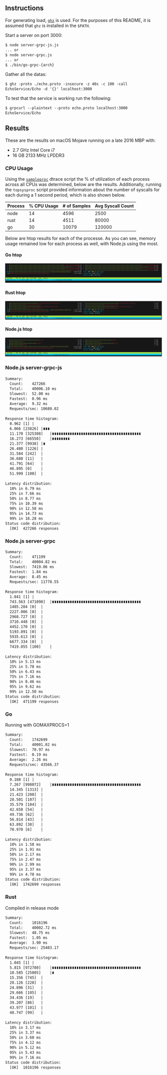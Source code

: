 ## Instructions

For generating load, [`ghz`](https://github.com/bojand/ghz) is used. For the purposes of this README, it is assumed that `ghz` is installed in the `$PATH`.

Start a server on port 3000:

```
$ node server-grpc-js.js
... or
$ node server-grpc.js
... or
$ ./bin/go-grpc-{arch}
```

Gather all the datas:

```
$ ghz -proto ./echo.proto -insecure -z 40s -c 100 -call EchoService/Echo -d '{}' localhost:3000
```

To test that the service is working run the following:

```
$ grpcurl --plaintext --proto echo.proto localhost:3000 EchoService/Echo
```

## Results

These are the results on macOS Mojave running on a late 2016 MBP with:
- 2.7 GHz Intel Core i7
- 16 GB 2133 MHz LPDDR3

### CPU Usage

Using the [`sampleproc`](https://github.com/opendtrace/toolkit/blob/master/Proc/sampleproc) dtrace script the % of utilization of each process across all CPUs was determined, below are the results. Additionally, running the `topsysproc` script provided information about the number of syscalls for each during a 1 second period, which is also shown below.

| Process | % CPU Usage | # of Samples | Avg Syscall Count |
|---------|-------------|--------------|-------------------|
| node    | 14          | 4596         | 2500              |
| rust    | 14          | 4511         | 80000             |
| go      | 30          | 10079        | 120000            |

Below are htop results for each of the processe. As you can see, memory usage remained low for each process as well, with Node.js using the most.

#### Go htop

![go htop](images/go-htop.png)

#### Rust htop

![rust htop](images/rust-htop.png)


#### Node.js htop

![node htop](images/node-htop.png)

### Node.js server-grpc-js

```
Summary:
  Count:	427266
  Total:	40006.10 ms
  Slowest:	52.00 ms
  Fastest:	0.96 ms
  Average:	9.32 ms
  Requests/sec:	10680.02

Response time histogram:
  0.962 [1]	|
  6.066 [23826]	|∎∎∎
  11.170 [325308]	|∎∎∎∎∎∎∎∎∎∎∎∎∎∎∎∎∎∎∎∎∎∎∎∎∎∎∎∎∎∎∎∎∎∎∎∎∎∎∎∎
  16.273 [66550]	|∎∎∎∎∎∎∎∎
  21.377 [9938]	|∎
  26.480 [1226]	|
  31.584 [242]	|
  36.688 [11]	|
  41.791 [64]	|
  46.895 [0]	|
  51.999 [100]	|

Latency distribution:
  10% in 6.79 ms
  25% in 7.66 ms
  50% in 8.77 ms
  75% in 10.39 ms
  90% in 12.58 ms
  95% in 14.73 ms
  99% in 18.28 ms
Status code distribution:
  [OK]	427266 responses
```

### Node.js server-grpc

```
Summary:
  Count:	471199
  Total:	40004.82 ms
  Slowest:	7419.06 ms
  Fastest:	1.84 ms
  Average:	8.45 ms
  Requests/sec:	11778.55

Response time histogram:
  1.841 [1]	|
  743.563 [471098]	|∎∎∎∎∎∎∎∎∎∎∎∎∎∎∎∎∎∎∎∎∎∎∎∎∎∎∎∎∎∎∎∎∎∎∎∎∎∎∎∎
  1485.284 [0]	|
  2227.006 [0]	|
  2968.727 [0]	|
  3710.448 [0]	|
  4452.170 [0]	|
  5193.891 [0]	|
  5935.613 [0]	|
  6677.334 [0]	|
  7419.055 [100]	|

Latency distribution:
  10% in 5.13 ms
  25% in 5.78 ms
  50% in 6.43 ms
  75% in 7.16 ms
  90% in 8.46 ms
  95% in 9.62 ms
  99% in 12.50 ms
Status code distribution:
  [OK]	471199 responses
```

### Go

Running with GOMAXPROCS=1

```
Summary:
  Count:	1742699
  Total:	40001.02 ms
  Slowest:	70.97 ms
  Fastest:	0.19 ms
  Average:	2.26 ms
  Requests/sec:	43566.37

Response time histogram:
  0.188 [1]	|
  7.267 [998072]	|∎∎∎∎∎∎∎∎∎∎∎∎∎∎∎∎∎∎∎∎∎∎∎∎∎∎∎∎∎∎∎∎∎∎∎∎∎∎∎∎
  14.345 [1313]	|
  21.423 [208]	|
  28.501 [107]	|
  35.579 [104]	|
  42.658 [54]	|
  49.736 [62]	|
  56.814 [43]	|
  63.892 [30]	|
  70.970 [6]	|

Latency distribution:
  10% in 1.58 ms
  25% in 1.91 ms
  50% in 2.17 ms
  75% in 2.47 ms
  90% in 2.99 ms
  95% in 3.37 ms
  99% in 4.78 ms
Status code distribution:
  [OK]	1742699 responses
```

### Rust

Compiled in release mode

```
Summary:
  Count:	1016196
  Total:	40002.72 ms
  Slowest:	48.75 ms
  Fastest:	1.05 ms
  Average:	3.90 ms
  Requests/sec:	25403.17

Response time histogram:
  1.045 [1]	|
  5.815 [972780]	|∎∎∎∎∎∎∎∎∎∎∎∎∎∎∎∎∎∎∎∎∎∎∎∎∎∎∎∎∎∎∎∎∎∎∎∎∎∎∎∎
  10.585 [25805]	|∎
  15.356 [745]	|
  20.126 [228]	|
  24.896 [31]	|
  29.666 [105]	|
  34.436 [19]	|
  39.207 [86]	|
  43.977 [101]	|
  48.747 [99]	|

Latency distribution:
  10% in 3.17 ms
  25% in 3.37 ms
  50% in 3.60 ms
  75% in 4.12 ms
  90% in 5.12 ms
  95% in 5.43 ms
  99% in 7.16 ms
Status code distribution:
  [OK]	1016196 responses
```
